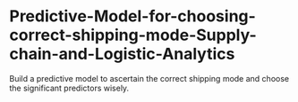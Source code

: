 # Predictive-Model-for-choosing-correct-shipping-mode-Supply-chain-and-Logistic-Analytics
Build a predictive model to ascertain the correct shipping mode and choose the significant predictors wisely.
